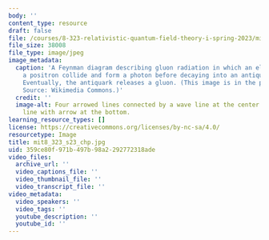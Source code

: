 ```yaml
---
body: ''
content_type: resource
draft: false
file: /courses/8-323-relativistic-quantum-field-theory-i-spring-2023/mit8_323_s23_chp.jpg
file_size: 38008
file_type: image/jpeg
image_metadata:
  caption: 'A Feynman diagram describing gluon radiation in which an electron and
    a positron collide and form a photon before decaying into an antiquark/quark pair.
    Eventually, the antiquark releases a gluon. (This image is in the public domain.
    Source: Wikimedia Commons.)'
  credit: ''
  image-alt: Four arrowed lines connected by a wave line at the center and a horizontal
    line with arrow at the bottom.
learning_resource_types: []
license: https://creativecommons.org/licenses/by-nc-sa/4.0/
resourcetype: Image
title: mit8_323_s23_chp.jpg
uid: 359ce80f-971b-497b-98a2-292772318ade
video_files:
  archive_url: ''
  video_captions_file: ''
  video_thumbnail_file: ''
  video_transcript_file: ''
video_metadata:
  video_speakers: ''
  video_tags: ''
  youtube_description: ''
  youtube_id: ''
---
```

